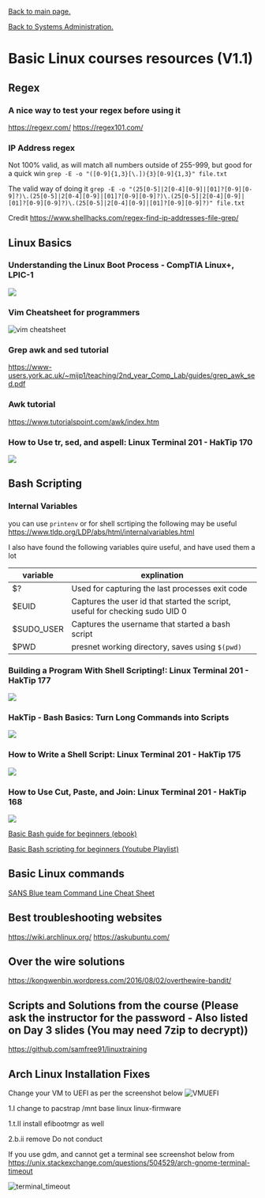 [Back to main page.](https://angry-bender.github.io)

[Back to Systems Administration.](https://angry-bender.github.io/systems_administration)

# Basic Linux courses resources (V1.1)
## Regex
### A nice way to test your regex before using it
<https://regexr.com/>
<https://regex101.com/>

### IP Address regex
Not 100% valid, as will match all numbers outside of 255-999, but good for a quick win
`grep -E -o "([0-9]{1,3}[\.]){3}[0-9]{1,3}" file.txt`

The valid way of doing it
`grep -E -o "(25[0-5]|2[0-4][0-9]|[01]?[0-9][0-9]?)\.(25[0-5]|2[0-4][0-9]|[01]?[0-9][0-9]?)\.(25[0-5]|2[0-4][0-9]|[01]?[0-9][0-9]?)\.(25[0-5]|2[0-4][0-9]|[01]?[0-9][0-9]?)" file.txt`

Credit <https://www.shellhacks.com/regex-find-ip-addresses-file-grep/>

## Linux Basics
### Understanding the Linux Boot Process - CompTIA Linux+, LPIC-1
[![](https://img.youtube.com/vi/mHB0Z-HUauo/maxresdefault.jpg)](https://youtu.be/mHB0Z-HUauo)

### Vim Cheatsheet for programmers
![vim cheatsheet](http://michael.peopleofhonoronly.com/vim/vim_cheat_sheet_for_programmers_print.png)

### Grep awk and sed tutorial
<https://www-users.york.ac.uk/~mijp1/teaching/2nd_year_Comp_Lab/guides/grep_awk_sed.pdf>

### Awk tutorial
<https://www.tutorialspoint.com/awk/index.htm>

### How to Use tr, sed, and aspell: Linux Terminal 201 - HakTip 170
[![](https://img.youtube.com/vi/F7Brrn-L1Zg/maxresdefault.jpg)](https://youtu.be/F7Brrn-L1Zg)

## Bash Scripting
### Internal Variables
you can use `printenv` or for shell scrtiping the following may be useful
<https://www.tldp.org/LDP/abs/html/internalvariables.html>

I also have found the following variables quire useful, and have used them a lot

variable | explination
 --- | ---
 $? | Used for capturing the last processes exit code
 $EUID | Captures the user id that started the script, useful for checking sudo UID 0
 $SUDO_USER | Captures the username that started a bash script
 $PWD | presnet working directory, saves using `$(pwd)`

### Building a Program With Shell Scripting!: Linux Terminal 201 - HakTip 177
[![](https://img.youtube.com/vi/hdcQlmW70KQ/maxresdefault.jpg)](https://youtu.be/hdcQlmW70KQ)

### HakTip - Bash Basics: Turn Long Commands into Scripts
[![](https://img.youtube.com/vi/WBzF1hY0VY8/maxresdefault.jpg)](https://youtu.be/WBzF1hY0VY8)

### How to Write a Shell Script: Linux Terminal 201 - HakTip 175
[![](https://img.youtube.com/vi/hdcQlmW70KQ/maxresdefault.jpg)](https://youtu.be/hdcQlmW70KQ)

### How to Use Cut, Paste, and Join: Linux Terminal 201 - HakTip 168
[![](https://img.youtube.com/vi/k014CkDmB2A/maxresdefault.jpg)](https://youtu.be/k014CkDmB2A)


[Basic Bash guide for beginners (ebook)](https://www.tldp.org/LDP/Bash-Beginners-Guide/html/)

[Basic Bash scripting for beginners (Youtube Playlist)](https://www.youtube.com/playlist?list=PLS1QulWo1RIYmaxcEqw5JhK3b-6rgdWO_)

## Basic Linux commands

[SANS Blue team Command Line Cheat Sheet](https://wiki.sans.blue/Tools/pdfs/LinuxCLI101.pdf)

## Best troubleshooting websites
<https://wiki.archlinux.org/>
<https://askubuntu.com/>

## Over the wire solutions
<https://kongwenbin.wordpress.com/2016/08/02/overthewire-bandit/>

## Scripts and Solutions from the course (Please ask the instructor for the password - Also listed on Day 3 slides  (You may need 7zip to decrypt))
<https://github.com/samfree91/linuxtraining>

## Arch Linux Installation Fixes

Change your VM to UEFI as per the screenshot below
![VMUEFI](https://angry-bender.github.io/systems_administration/images/lt/vm_uefi.png)

1.I change to pacstrap /mnt base linux linux-firmware

1.t.II install efibootmgr as well

2.b.ii remove Do not conduct

If you use gdm, and cannot get a terminal see screenshot below from <https://unix.stackexchange.com/questions/504529/arch-gnome-terminal-timeout>

![terminal_timeout](https://angry-bender.github.io/systems_administration/images/lt/terminal-timeout.png)



